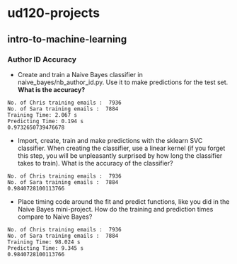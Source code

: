 ud120-projects
==============

## intro-to-machine-learning

### Author ID Accuracy
- Create and train a Naive Bayes classifier in naive_bayes/nb_author_id.py. Use it to make predictions for the test set. **What is the accuracy?**

```
No. of Chris training emails :  7936
No. of Sara training emails :  7884
Training Time: 2.067 s
Predicting Time: 0.194 s
0.9732650739476678
```

- Import, create, train and make predictions with the sklearn SVC classifier. When creating the classifier, use a linear kernel (if you forget this step, you will be unpleasantly surprised by how long the classifier takes to train). What is the accuracy of the classifier?

```
No. of Chris training emails :  7936
No. of Sara training emails :  7884
0.9840728100113766
```

- Place timing code around the fit and predict functions, like you did in the Naive Bayes mini-project. How do the training and prediction times compare to Naive Bayes?

```
No. of Chris training emails :  7936
No. of Sara training emails :  7884
Training Time: 98.024 s
Predicting Time: 9.345 s
0.9840728100113766
```